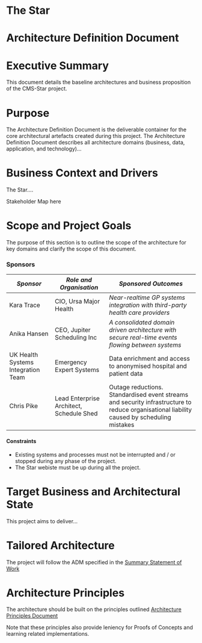 # The Star

# Architecture Definition Document

# Executive Summary 

This document details the baseline architectures and business proposition of the CMS-Star project.

# Purpose

The Architecture Definition Document is the deliverable container for the core architectural artefacts created during this project. The Architecture Definition Document describes all architecture domains (business, data, application, and technology)...

# Business Context and Drivers

The Star....

Stakeholder Map here


# Scope and Project Goals

The purpose of this section is to outline the scope of the architecture for key domains and clarify the scope of this document.

### Sponsors

| *Sponsor* | *Role and Organisation* | *Sponsored Outcomes* |
| --------- | -------------- | --------------------- |
| Kara Trace | CIO, Ursa Major Health  | *Near-realtime GP systems integration with third-party health care providers* |
| Anika Hansen | CEO, Jupiter Scheduling Inc | *A consolidated domain driven architecture with secure real-time events flowing between systems* |  
| UK Health Systems Integration Team | Emergency Expert Systems | Data enrichment and access to anonymised hospital and patient data |
| Chris Pike | Lead Enterprise Architect, Schedule Shed | Outage reductions. Standardised event streams and security infrastructure to reduce organisational liability caused by scheduling mistakes |   


#### Constraints    

* Existing systems and processes must not be interrupted and / or stopped during any phase of the project. 
* The Star webiste must be up during all the project.

# Target Business and Architectural State
This project aims to deliver...

# Tailored Architecture

The project will follow the ADM specified in the [Summary Statement of Work](../summary-statement-of-architecture-work/)

# Architecture Principles
The architecture should be built on the principles outlined [Architecture Principles Document](../architecture-principles/) 

Note that these principles also provide leniency for Proofs of Concepts and learning related implementations.

